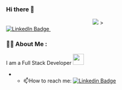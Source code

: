 ### Hi there 👋
<div id="header" align="center">
  
 
  <img src="https://media.giphy.com/media/CuuSHzuc0O166MRfjt/giphy.gif"/>
  >
</div>


<div id="badges">
  <a href="https://www.linkedin.com/in/elif-beyza-belhan-638b891b7">
    <img src="https://img.shields.io/badge/LinkedIn-blue?style=for-the-badge&logo=linkedin&logoColor=white" alt="LinkedIn Badge"/>
  </a>

 <img src="https://komarev.com/ghpvc/?username=Ms-elliebb&style=flat-square&color=blue" alt=""/>

 ### :woman_technologist: About Me :

 I am a Full Stack Developer <img src="https://media.giphy.com/media/WUlplcMpOCEmTGBtBW/giphy.gif" width="30"> 



 - - :mailbox:How to reach me: [![Linkedin Badge](https://img.shields.io/badge/-ellie-blue?style=flat&logo=Linkedin&logoColor=white)]((https://www.linkedin.com/in/elif-beyza-belhan-638b891b7))
<!--
**Ms-elliebb/Ms-elliebb** is a ✨ _special_ ✨ repository because its `README.md` (this file) appears on your GitHub profile.

Here are some ideas to get you started:

- 🔭 I’m currently working on ...
- 🌱 I’m currently learning ...
- 👯 I’m looking to collaborate on ...
- 🤔 I’m looking for help with ...
- 💬 Ask me about ...
- 📫 How to reach me: ...
- 😄 Pronouns: ...
- ⚡ Fun fact: ...
-->
